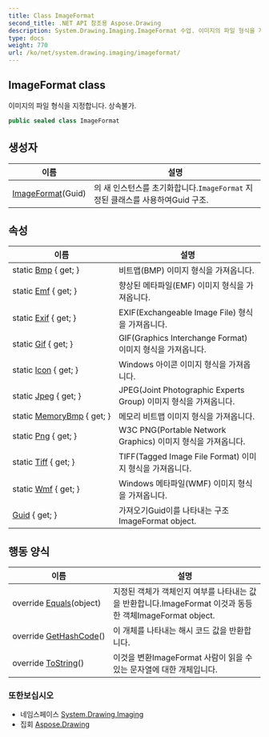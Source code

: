 ```yaml
---
title: Class ImageFormat
second_title: .NET API 참조용 Aspose.Drawing
description: System.Drawing.Imaging.ImageFormat 수업. 이미지의 파일 형식을 지정합니다. 상속불가.
type: docs
weight: 770
url: /ko/net/system.drawing.imaging/imageformat/
---
```

## ImageFormat class

이미지의 파일 형식을 지정합니다. 상속불가.

```csharp
public sealed class ImageFormat
```

## 생성자

| 이름 | 설명 |
| --- | --- |
| [ImageFormat](imageformat/)(Guid) | 의 새 인스턴스를 초기화합니다.`ImageFormat` 지정된 클래스를 사용하여Guid 구조. |

## 속성

| 이름 | 설명 |
| --- | --- |
| static [Bmp](../../system.drawing.imaging/imageformat/bmp/) { get; } | 비트맵(BMP) 이미지 형식을 가져옵니다. |
| static [Emf](../../system.drawing.imaging/imageformat/emf/) { get; } | 향상된 메타파일(EMF) 이미지 형식을 가져옵니다. |
| static [Exif](../../system.drawing.imaging/imageformat/exif/) { get; } | EXIF(Exchangeable Image File) 형식을 가져옵니다. |
| static [Gif](../../system.drawing.imaging/imageformat/gif/) { get; } | GIF(Graphics Interchange Format) 이미지 형식을 가져옵니다. |
| static [Icon](../../system.drawing.imaging/imageformat/icon/) { get; } | Windows 아이콘 이미지 형식을 가져옵니다. |
| static [Jpeg](../../system.drawing.imaging/imageformat/jpeg/) { get; } | JPEG(Joint Photographic Experts Group) 이미지 형식을 가져옵니다. |
| static [MemoryBmp](../../system.drawing.imaging/imageformat/memorybmp/) { get; } | 메모리 비트맵 이미지 형식을 가져옵니다. |
| static [Png](../../system.drawing.imaging/imageformat/png/) { get; } | W3C PNG(Portable Network Graphics) 이미지 형식을 가져옵니다. |
| static [Tiff](../../system.drawing.imaging/imageformat/tiff/) { get; } | TIFF(Tagged Image File Format) 이미지 형식을 가져옵니다. |
| static [Wmf](../../system.drawing.imaging/imageformat/wmf/) { get; } | Windows 메타파일(WMF) 이미지 형식을 가져옵니다. |
| [Guid](../../system.drawing.imaging/imageformat/guid/) { get; } | 가져오기Guid이를 나타내는 구조ImageFormat object. |

## 행동 양식

| 이름 | 설명 |
| --- | --- |
| override [Equals](../../system.drawing.imaging/imageformat/equals/)(object) | 지정된 객체가 객체인지 여부를 나타내는 값을 반환합니다.ImageFormat 이것과 동등한 객체ImageFormat object. |
| override [GetHashCode](../../system.drawing.imaging/imageformat/gethashcode/)() | 이 개체를 나타내는 해시 코드 값을 반환합니다. |
| override [ToString](../../system.drawing.imaging/imageformat/tostring/)() | 이것을 변환ImageFormat 사람이 읽을 수 있는 문자열에 대한 개체입니다. |

### 또한보십시오

* 네임스페이스 [System.Drawing.Imaging](../../system.drawing.imaging/)
* 집회 [Aspose.Drawing](../../)



